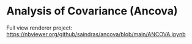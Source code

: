 # Analysis of Covariance (Ancova)
Full view renderer project: https://nbviewer.org/github/saindras/ancova/blob/main/ANCOVA.ipynb
